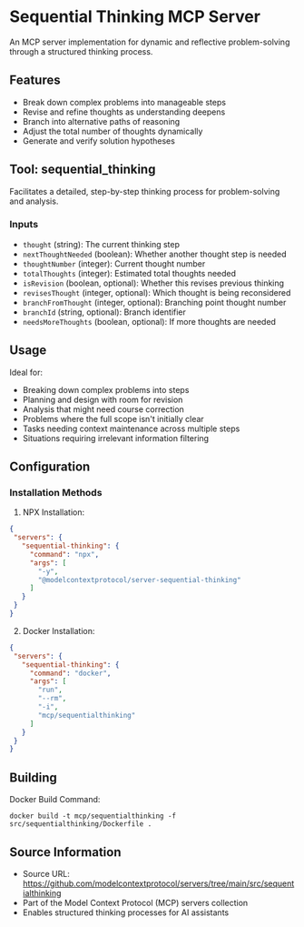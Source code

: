 # Sequential Thinking MCP Server

An MCP server implementation for dynamic and reflective problem-solving through a structured thinking process.

## Features

- Break down complex problems into manageable steps
- Revise and refine thoughts as understanding deepens
- Branch into alternative paths of reasoning
- Adjust the total number of thoughts dynamically
- Generate and verify solution hypotheses

## Tool: sequential_thinking

Facilitates a detailed, step-by-step thinking process for problem-solving and analysis.

### Inputs

- `thought` (string): The current thinking step
- `nextThoughtNeeded` (boolean): Whether another thought step is needed
- `thoughtNumber` (integer): Current thought number
- `totalThoughts` (integer): Estimated total thoughts needed
- `isRevision` (boolean, optional): Whether this revises previous thinking
- `revisesThought` (integer, optional): Which thought is being reconsidered
- `branchFromThought` (integer, optional): Branching point thought number
- `branchId` (string, optional): Branch identifier
- `needsMoreThoughts` (boolean, optional): If more thoughts are needed

## Usage

Ideal for:
- Breaking down complex problems into steps
- Planning and design with room for revision
- Analysis that might need course correction
- Problems where the full scope isn't initially clear
- Tasks needing context maintenance across multiple steps
- Situations requiring irrelevant information filtering

## Configuration

### Installation Methods

1. NPX Installation:
```json
{
 "servers": {
   "sequential-thinking": {
     "command": "npx",
     "args": [
       "-y",
       "@modelcontextprotocol/server-sequential-thinking"
     ]
   }
 }
}
```

2. Docker Installation:
```json
{
 "servers": {
   "sequential-thinking": {
     "command": "docker",
     "args": [
       "run",
       "--rm",
       "-i",
       "mcp/sequentialthinking"
     ]
   }
 }
}
```

## Building

Docker Build Command:
```shell
docker build -t mcp/sequentialthinking -f src/sequentialthinking/Dockerfile .
```

## Source Information

- Source URL: https://github.com/modelcontextprotocol/servers/tree/main/src/sequentialthinking
- Part of the Model Context Protocol (MCP) servers collection
- Enables structured thinking processes for AI assistants